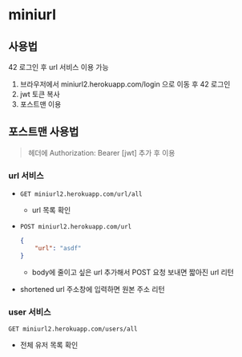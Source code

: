 # miniurl

## 사용법
42 로그인 후 url 서비스 이용 가능
1. 브라우저에서 miniurl2.herokuapp.com/login 으로 이동 후 42 로그인
2. jwt 토큰 복사
3. 포스트맨 이용

## 포스트맨 사용법
>헤더에 Authorization: Bearer [jwt] 추가 후 이용

### url 서비스
- `GET miniurl2.herokuapp.com/url/all`
	- url 목록 확인

- `POST miniurl2.herokuapp.com/url`
	```json
	{
		"url": "asdf"
	}
	```
	- body에 줄이고 싶은 url 추가해서 POST 요청 보내면 짧아진 url 리턴

- shortened url 주소창에 입력하면 원본 주소 리턴

### user 서비스
`GET miniurl2.herokuapp.com/users/all`
- 전체 유저 목록 확인